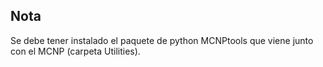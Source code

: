 
Nota
----

Se debe tener instalado el paquete de python MCNPtools que viene junto con el MCNP (carpeta Utilities).


